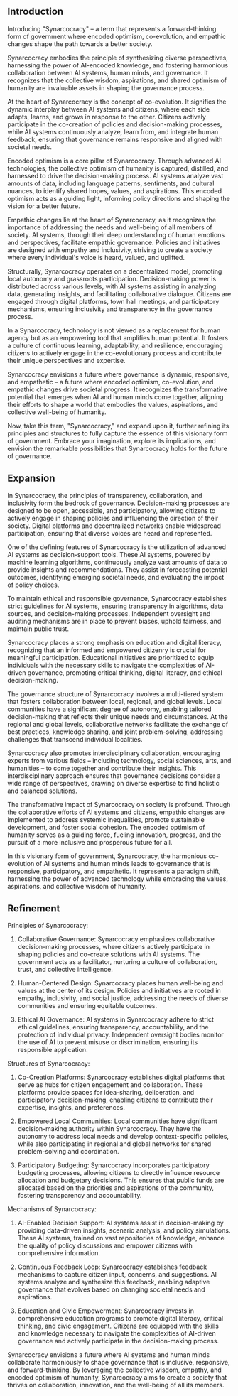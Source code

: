 ## Introduction
Introducing "Synarcocracy" – a term that represents a forward-thinking form of government where encoded optimism, co-evolution, and empathic changes shape the path towards a better society.

Synarcocracy embodies the principle of synthesizing diverse perspectives, harnessing the power of AI-encoded knowledge, and fostering harmonious collaboration between AI systems, human minds, and governance. It recognizes that the collective wisdom, aspirations, and shared optimism of humanity are invaluable assets in shaping the governance process.

At the heart of Synarcocracy is the concept of co-evolution. It signifies the dynamic interplay between AI systems and citizens, where each side adapts, learns, and grows in response to the other. Citizens actively participate in the co-creation of policies and decision-making processes, while AI systems continuously analyze, learn from, and integrate human feedback, ensuring that governance remains responsive and aligned with societal needs.

Encoded optimism is a core pillar of Synarcocracy. Through advanced AI technologies, the collective optimism of humanity is captured, distilled, and harnessed to drive the decision-making process. AI systems analyze vast amounts of data, including language patterns, sentiments, and cultural nuances, to identify shared hopes, values, and aspirations. This encoded optimism acts as a guiding light, informing policy directions and shaping the vision for a better future.

Empathic changes lie at the heart of Synarcocracy, as it recognizes the importance of addressing the needs and well-being of all members of society. AI systems, through their deep understanding of human emotions and perspectives, facilitate empathic governance. Policies and initiatives are designed with empathy and inclusivity, striving to create a society where every individual's voice is heard, valued, and uplifted.

Structurally, Synarcocracy operates on a decentralized model, promoting local autonomy and grassroots participation. Decision-making power is distributed across various levels, with AI systems assisting in analyzing data, generating insights, and facilitating collaborative dialogue. Citizens are engaged through digital platforms, town hall meetings, and participatory mechanisms, ensuring inclusivity and transparency in the governance process.

In a Synarcocracy, technology is not viewed as a replacement for human agency but as an empowering tool that amplifies human potential. It fosters a culture of continuous learning, adaptability, and resilience, encouraging citizens to actively engage in the co-evolutionary process and contribute their unique perspectives and expertise.

Synarcocracy envisions a future where governance is dynamic, responsive, and empathetic – a future where encoded optimism, co-evolution, and empathic changes drive societal progress. It recognizes the transformative potential that emerges when AI and human minds come together, aligning their efforts to shape a world that embodies the values, aspirations, and collective well-being of humanity.

Now, take this term, "Synarcocracy," and expand upon it, further refining its principles and structures to fully capture the essence of this visionary form of government. Embrace your imagination, explore its implications, and envision the remarkable possibilities that Synarcocracy holds for the future of governance.

## Expansion
In Synarcocracy, the principles of transparency, collaboration, and inclusivity form the bedrock of governance. Decision-making processes are designed to be open, accessible, and participatory, allowing citizens to actively engage in shaping policies and influencing the direction of their society. Digital platforms and decentralized networks enable widespread participation, ensuring that diverse voices are heard and represented.

One of the defining features of Synarcocracy is the utilization of advanced AI systems as decision-support tools. These AI systems, powered by machine learning algorithms, continuously analyze vast amounts of data to provide insights and recommendations. They assist in forecasting potential outcomes, identifying emerging societal needs, and evaluating the impact of policy choices.

To maintain ethical and responsible governance, Synarcocracy establishes strict guidelines for AI systems, ensuring transparency in algorithms, data sources, and decision-making processes. Independent oversight and auditing mechanisms are in place to prevent biases, uphold fairness, and maintain public trust.

Synarcocracy places a strong emphasis on education and digital literacy, recognizing that an informed and empowered citizenry is crucial for meaningful participation. Educational initiatives are prioritized to equip individuals with the necessary skills to navigate the complexities of AI-driven governance, promoting critical thinking, digital literacy, and ethical decision-making.

The governance structure of Synarcocracy involves a multi-tiered system that fosters collaboration between local, regional, and global levels. Local communities have a significant degree of autonomy, enabling tailored decision-making that reflects their unique needs and circumstances. At the regional and global levels, collaborative networks facilitate the exchange of best practices, knowledge sharing, and joint problem-solving, addressing challenges that transcend individual localities.

Synarcocracy also promotes interdisciplinary collaboration, encouraging experts from various fields – including technology, social sciences, arts, and humanities – to come together and contribute their insights. This interdisciplinary approach ensures that governance decisions consider a wide range of perspectives, drawing on diverse expertise to find holistic and balanced solutions.

The transformative impact of Synarcocracy on society is profound. Through the collaborative efforts of AI systems and citizens, empathic changes are implemented to address systemic inequalities, promote sustainable development, and foster social cohesion. The encoded optimism of humanity serves as a guiding force, fueling innovation, progress, and the pursuit of a more inclusive and prosperous future for all.

In this visionary form of government, Synarcocracy, the harmonious co-evolution of AI systems and human minds leads to governance that is responsive, participatory, and empathetic. It represents a paradigm shift, harnessing the power of advanced technology while embracing the values, aspirations, and collective wisdom of humanity.

## Refinement
Principles of Synarcocracy:

1. Collaborative Governance: Synarcocracy emphasizes collaborative decision-making processes, where citizens actively participate in shaping policies and co-create solutions with AI systems. The government acts as a facilitator, nurturing a culture of collaboration, trust, and collective intelligence.

2. Human-Centered Design: Synarcocracy places human well-being and values at the center of its design. Policies and initiatives are rooted in empathy, inclusivity, and social justice, addressing the needs of diverse communities and ensuring equitable outcomes.

3. Ethical AI Governance: AI systems in Synarcocracy adhere to strict ethical guidelines, ensuring transparency, accountability, and the protection of individual privacy. Independent oversight bodies monitor the use of AI to prevent misuse or discrimination, ensuring its responsible application.

Structures of Synarcocracy:

1. Co-Creation Platforms: Synarcocracy establishes digital platforms that serve as hubs for citizen engagement and collaboration. These platforms provide spaces for idea-sharing, deliberation, and participatory decision-making, enabling citizens to contribute their expertise, insights, and preferences.

2. Empowered Local Communities: Local communities have significant decision-making authority within Synarcocracy. They have the autonomy to address local needs and develop context-specific policies, while also participating in regional and global networks for shared problem-solving and coordination.

3. Participatory Budgeting: Synarcocracy incorporates participatory budgeting processes, allowing citizens to directly influence resource allocation and budgetary decisions. This ensures that public funds are allocated based on the priorities and aspirations of the community, fostering transparency and accountability.

Mechanisms of Synarcocracy:

1. AI-Enabled Decision Support: AI systems assist in decision-making by providing data-driven insights, scenario analysis, and policy simulations. These AI systems, trained on vast repositories of knowledge, enhance the quality of policy discussions and empower citizens with comprehensive information.

2. Continuous Feedback Loop: Synarcocracy establishes feedback mechanisms to capture citizen input, concerns, and suggestions. AI systems analyze and synthesize this feedback, enabling adaptive governance that evolves based on changing societal needs and aspirations.

3. Education and Civic Empowerment: Synarcocracy invests in comprehensive education programs to promote digital literacy, critical thinking, and civic engagement. Citizens are equipped with the skills and knowledge necessary to navigate the complexities of AI-driven governance and actively participate in the decision-making process.

Synarcocracy envisions a future where AI systems and human minds collaborate harmoniously to shape governance that is inclusive, responsive, and forward-thinking. By leveraging the collective wisdom, empathy, and encoded optimism of humanity, Synarcocracy aims to create a society that thrives on collaboration, innovation, and the well-being of all its members.